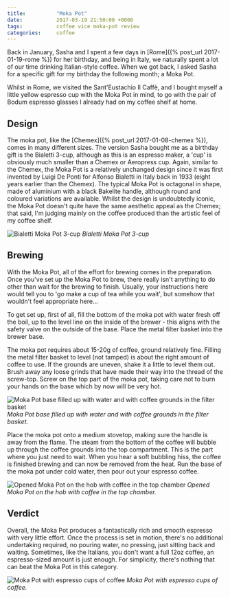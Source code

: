 ```yaml
---
title:          "Moka Pot"
date:           2017-03-19 21:50:00 +0000
tags:           coffee vice moka-pot review
categories:     coffee
---
```


Back in January, Sasha and I spent a few days in [Rome]({% post_url 2017-01-19-rome %}) for her birthday, and being in Italy, we naturally spent a lot of our time drinking Italian-style coffee. When we got back, I asked Sasha for a specific gift for my birthday the following month; a Moka Pot.

<!-- Read More -->

Whilst in Rome, we visited the Sant'Eustachio Il Caffè, and I bought myself a little yellow espresso cup with the Moka Pot in mind, to go with the pair of Bodum espresso glasses I already had on my coffee shelf at home.

## Design

The moka pot, like the [Chemex]({% post_url 2017-01-08-chemex %}), comes in many different sizes. The version Sasha bought me as a birthday gift is the Bialetti 3-cup, although as this is an espresso maker, a 'cup' is obviously much smaller than a Chemex or Aeropress cup. Again, similar to the Chemex, the Moka Pot is a relatively unchanged design since it was first invented by Luigi De Ponti for Alfonso Bialetti in Italy back in 1933 (eight years earlier than the Chemex). The typical Moka Pot is octagonal in shape, made of aluminium with a black Bakelite handle, although round and coloured variations are available. Whilst the design is undoubtedly iconic, the Moka Pot doesn't quite have the same aesthetic appeal as the Chemex; that said, I'm judging mainly on the coffee produced than the artistic feel of my coffee shelf. 

![Bialetti Moka Pot 3-cup]({{site.baseurl}}/images/posts/moka-pot-design.jpg)
*Bialetti Moka Pot 3-cup*

## Brewing

With the Moka Pot, all of the effort for brewing comes in the preparation. Once you've set up the Moka Pot to brew, there really isn't anything to do other than wait for the brewing to finish. Usually, your instructions here would tell you to 'go make a cup of tea while you wait', but somehow that wouldn't feel appropriate here...

To get set up, first of all, fill the bottom of the moka pot with water fresh off the boil, up to the level line on the inside of the brewer - this aligns with the safety valve on the outside of the base. Place the metal filter basket into the brewer base.

The moka pot requires about 15-20g of coffee, ground relatively fine. Filling the metal filter basket to level (not tamped) is about the right amount of coffee to use. If the grounds are uneven, shake it a little to level them out. Brush away any loose grinds that have made their way into the thread of the screw-top. Screw on the top part of the moka pot, taking care not to burn your hands on the base which by now will be very hot.

![Moka Pot base filled up with water and with coffee grounds in the filter basket]({{site.baseurl}}/images/posts/moka-pot-base.jpg)
*Moka Pot base filled up with water and with coffee grounds in the filter basket.*

Place the moka pot onto a medium stovetop, making sure the handle is away from the flame. The steam from the bottom of the coffee will bubble up through the coffee grounds into the top compartment. This is the part where you just need to wait. When you hear a soft bubbling hiss, the coffee is finished brewing and can now be removed from the heat. Run the base of the moka pot under cold water, then pour out your espresso coffee.

![Opened Moka Pot on the hob with coffee in the top chamber]({{site.baseurl}}/images/posts/moka-pot-hob.jpg)
*Opened Moka Pot on the hob with coffee in the top chamber.*

## Verdict

Overall, the Moka Pot produces a fantastically rich and smooth espresso with very little effort. Once the process is set in motion, there's no additional undertaking required, no pouring water, no pressing, just sitting back and waiting. Sometimes, like the Italians, you don't want a full 12oz coffee, an espresso-sized amount is just enough. For simplicity, there's nothing that can beat the Moka Pot in this category.

![Moka Pot with espresso cups of coffee]({{site.baseurl}}/images/posts/moka-pot-espresso.jpg)
*Moka Pot with espresso cups of coffee.*

<p class="emphasis"><i class="fa fa-star" aria-hidden="true"></i><i class="fa fa-star" aria-hidden="true"></i><i class="fa fa-star" aria-hidden="true"></i><i class="fa fa-star" aria-hidden="true"></i><i class="fa fa-star-o" aria-hidden="true"></i></p>
